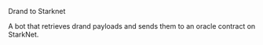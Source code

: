 Drand to Starknet

A bot that retrieves drand payloads and sends them to an oracle contract on StarkNet.

